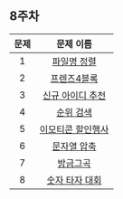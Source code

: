 ## 8주차 

| 문제 | 문제 이름 |
|:------:|:---------:|
| 1 | [파일명 정렬](https://school.programmers.co.kr/learn/courses/30/lessons/17686) |
| 2 | [프렌즈4블록](https://school.programmers.co.kr/learn/courses/30/lessons/17679) |
| 3 | [신규 아이디 추천](https://school.programmers.co.kr/learn/courses/30/lessons/72410) |
| 4 | [순위 검색](https://school.programmers.co.kr/learn/courses/30/lessons/72412) |
| 5 | [이모티콘 할인행사](https://school.programmers.co.kr/learn/courses/30/lessons/150368) |
| 6 | [문자열 압축](https://school.programmers.co.kr/learn/courses/30/lessons/60057) |
| 7 | [방금그곡](https://school.programmers.co.kr/learn/courses/30/lessons/17683) |
| 8 | [숫자 타자 대회](https://school.programmers.co.kr/learn/courses/30/lessons/136797) |
